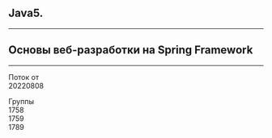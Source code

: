 Java5.
---
---
Основы веб-разработки на Spring Framework
---
---
Поток от  
20220808

Группы  
1758  
1759  
1789  












